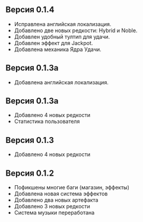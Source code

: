 ## Версия 0.1.4
* Исправлена английская локализация.
* Добавлено две новых редкости: Hybrid и Noble.
* Добавлен удобный тултип для удачи.
* Добавлен эффект для Jackpot.
* Добавлена механика Ядра Удачи.

## Версия 0.1.3a
* Добавлена английская локализация.

## Версия 0.1.3a
* Добавлено 4 новых редкости
* Статистика пользователя

## Версия 0.1.3
* Добавлено 4 новых редкости

## Версия 0.1.2
* Пофикшены многие баги (магазин, эффекты)
* Добавлена новая система эффектов
* Добавлено два новых артефакта
* Добавлено 3 новых редкости
* Система музыки переработана